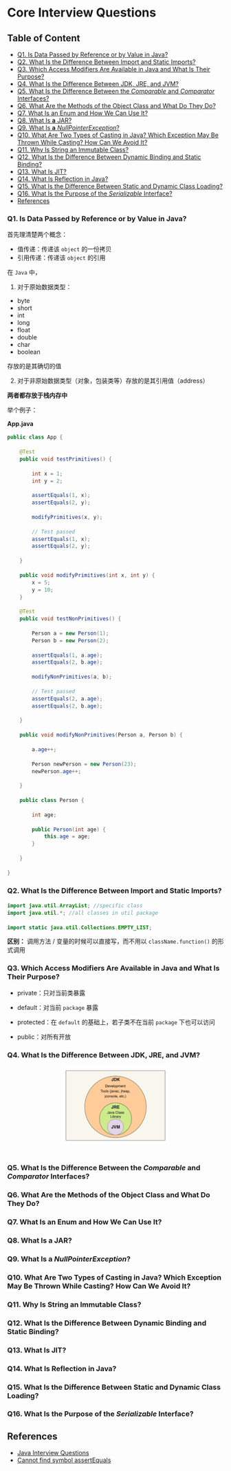 # Core Interview Questions

Table of Content
-----------------

* [Q1. Is Data Passed by Reference or by Value in Java?](#q1-is-data-passed-by-reference-or-by-value-in-java)
* [Q2. What Is the Difference Between Import and Static Imports?](#q2-what-is-the-difference-between-import-and-static-imports)
* [Q3. Which Access Modifiers Are Available in Java and What Is Their Purpose?](#q3-which-access-modifiers-are-available-in-java-and-what-is-their-purpose)
* [Q4. What Is the Difference Between JDK, JRE, and JVM?](#q4-what-is-the-difference-between-jdk-jre-and-jvm)
* [Q5. What Is the Difference Between the <em>Comparable</em> and <em>Comparator</em> Interfaces?](#q5-what-is-the-difference-between-the-comparable-and-comparator-interfaces)
* [Q6. What Are the Methods of the Object Class and What Do They Do?](#q6-what-are-the-methods-of-the-object-class-and-what-do-they-do)
* [Q7. What Is an Enum and How We Can Use It?](#q7-what-is-an-enum-and-how-we-can-use-it)
* [Q8. What Is <strong>a</strong> JAR?](#q8-what-is-a-jar)
* [Q9. What Is <strong>a</strong> <em>NullPointerException</em>?](#q9-what-is-a-nullpointerexception)
* [Q10. What Are Two Types of Casting in Java? Which Exception May Be Thrown While Casting? How Can We Avoid It?](#q10-what-are-two-types-of-casting-in-java-which-exception-may-be-thrown-while-casting-how-can-we-avoid-it)
* [Q11. Why Is String an Immutable Class?](#q11-why-is-string-an-immutable-class)
* [Q12. What Is the Difference Between Dynamic Binding and Static Binding?](#q12-what-is-the-difference-between-dynamic-binding-and-static-binding)
* [Q13. What Is JIT?](#q13-what-is-jit)
* [Q14. What Is Reflection in Java?](#q14-what-is-reflection-in-java)
* [Q15. What Is the Difference Between Static and Dynamic Class Loading?](#q15-what-is-the-difference-between-static-and-dynamic-class-loading)
* [Q16. What Is the Purpose of the <em>Serializable</em> Interface?](#q16-what-is-the-purpose-of-the-serializable-interface)
* [References](#references)



### Q1. Is Data Passed by Reference or by Value in Java?

首先理清楚两个概念：

- 值传递：传递该 `object` 的一份拷贝
- 引用传递：传递该 `object` 的引用



在 `Java` 中，

1. 对于原始数据类型：

- byte
- short
- int
- long
- float
- double
- char
- boolean

存放的是其确切的值

2. 对于非原始数据类型（对象，包装类等）存放的是其引用值（address）



**两者都存放于栈内存中**



举个例子：



**App.java**

```java
public class App {

    @Test
    public void testPrimitives() {

        int x = 1;
        int y = 2;

        assertEquals(1, x);
        assertEquals(2, y);

        modifyPrimitives(x, y);

        // Test passed
        assertEquals(1, x);
        assertEquals(2, y);

    }

    public void modifyPrimitives(int x, int y) {
        x = 5;
        y = 10;
    }

    @Test
    public void testNonPrimitives() {

        Person a = new Person(1);
        Person b = new Person(2);

        assertEquals(1, a.age);
        assertEquals(2, b.age);

        modifyNonPrimitives(a, b);

        // Test passed
        assertEquals(2, a.age);
        assertEquals(2, b.age);

    }

    public void modifyNonPrimitives(Person a, Person b) {

        a.age++;

        Person newPerson = new Person(23);
        newPerson.age++;

    }

    public class Person {

        int age;

        public Person(int age) {
            this.age = age;
        }

    }

}
```





### Q2. What Is the Difference Between Import and Static Imports?



```java
import java.util.ArrayList; //specific class
import java.util.*; //all classes in util package

import static java.util.Collections.EMPTY_LIST;
```



**区别：** 调用方法 / 变量的时候可以直接写，而不用以  `className.function()` 的形式调用



### Q3. Which Access Modifiers Are Available in Java and What Is Their Purpose?

- private：只对当前类暴露

- default：对当前 `package` 暴露

- protected：在 `default` 的基础上，若子类不在当前 `package` 下也可以访问

- public：对所有开放

  



### Q4. What Is the Difference Between JDK, JRE, and JVM?

  <div align="center"> <img src="jdk-jre-jvm.png" width="50%"/> </div><br>






### Q5. What Is the Difference Between the *Comparable* and *Comparator* Interfaces?






### Q6. What Are the Methods of the Object Class and What Do They Do?





### Q7. What Is an Enum and How We Can Use It?







### Q8. What Is **a** JAR?









### Q9. What Is **a** *NullPointerException*?





### Q10. What Are Two Types of Casting in Java? Which Exception May Be Thrown While Casting? How Can We Avoid It?







### Q11. Why Is String an Immutable Class?











### Q12. What Is the Difference Between Dynamic Binding and Static Binding?





### Q13. What Is JIT?





### Q14. What Is Reflection in Java?







### Q15. What Is the Difference Between Static and Dynamic Class Loading?







### Q16. What Is the Purpose of the *Serializable* Interface?







## References

- [Java Interview Questions](https://www.baeldung.com/java-interview-questions)
- [Cannot find symbol assertEquals](https://stackoverflow.com/questions/20631621/cannot-find-symbol-assertequals)

